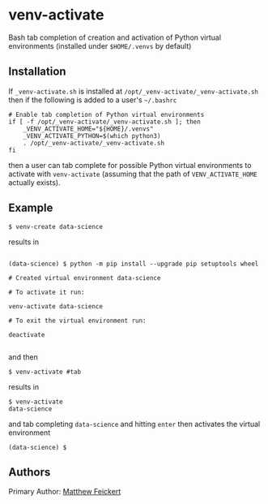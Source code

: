 # venv-activate

Bash tab completion of creation and activation of Python virtual environments (installed under `$HOME/.venvs` by default)

## Installation

If `_venv-activate.sh` is installed at `/opt/_venv-activate/_venv-activate.sh` then if the following is added to a user's `~/.bashrc`

```
# Enable tab completion of Python virtual environments
if [ -f /opt/_venv-activate/_venv-activate.sh ]; then
    _VENV_ACTIVATE_HOME="${HOME}/.venvs"
    _VENV_ACTIVATE_PYTHON=$(which python3)
    . /opt/_venv-activate/_venv-activate.sh
fi
```

then a user can tab complete for possible Python virtual environments to activate with `venv-activate` (assuming that the path of `VENV_ACTIVATE_HOME` actually exists).

## Example

```
$ venv-create data-science
```

results in

```

(data-science) $ python -m pip install --upgrade pip setuptools wheel

# Created virtual environment data-science

# To activate it run:

venv-activate data-science

# To exit the virtual environment run:

deactivate


```

and then

```
$ venv-activate #tab
```

results in

```
$ venv-activate
data-science
```

and tab completing `data-science` and hitting `enter` then activates the virtual environment

```
(data-science) $
```

## Authors

Primary Author: [Matthew Feickert](http://www.matthewfeickert.com/)
